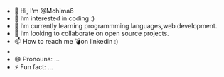 - 👋 Hi, I’m @Mohima6
- 👀 I’m interested in coding :)
- 🌱 I’m currently learning programmming languages,web development.
- 💞️ I’m looking to collaborate on open source projects.
- 📫 How to reach me 💣on linkedin :)
- 
- 😄 Pronouns: ...
- ⚡ Fun fact: ...

<!---
Mohima6/Mohima6 is a ✨ special ✨ repository because its `README.md` (this file) appears on your GitHub profile.
You can click the Preview link to take a look at your changes.
--->
